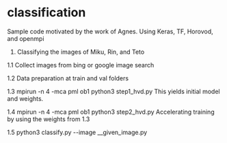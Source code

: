 # classification
Sample code motivated by the work of Agnes. Using Keras, TF, Horovod, and openmpi

1. Classifying the images of Miku, Rin, and Teto
  
  1.1 Collect images from bing or google image search
  
  1.2 Data preparation at train and val folders
  
  1.3 mpirun -n 4 -mca pml ob1 python3 step1_hvd.py
      This yields initial model and weights.
  
  1.4 mpirun -n 4 -mca pml ob1 python3 step2_hvd.py
      Accelerating training by using the weights from 1.3
  
  1.5 python3 classify.py --image __given_image.py
